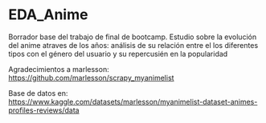 # EDA_Anime
Borrador base del trabajo de final de bootcamp. Estudio sobre la evolución del anime atraves de los años: análisis de su relación entre el los diferentes tipos con el género del usuario y su repercusién en la popularidad

Agradecimientos a marlesson: https://github.com/marlesson/scrapy_myanimelist

Base de datos en:
https://www.kaggle.com/datasets/marlesson/myanimelist-dataset-animes-profiles-reviews/data
